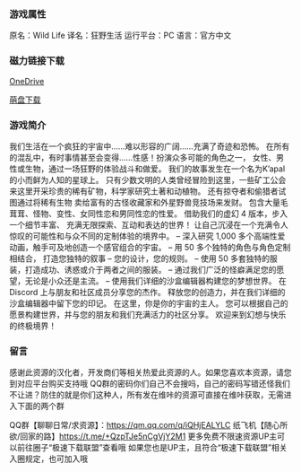 ### 游戏属性
原名：Wild Life
译名：狂野生活
运行平台：PC
语言：官方中文
### 磁力链接下载
[OneDrive](https://wgtp6-my.sharepoint.com/:u:/g/personal/lingvt_wgtp6_onmicrosoft_com/EfXj9g9JtNtOr4MuPIkaeNQBf9-Uxt4tO3GlIaKJnGn7Og?e=V5voSe)

[萌盘下载](https://pan.moe/s/Zn1nIG)
### 游戏简介
我们生活在一个疯狂的宇宙中……难以形容的广阔……充满了奇迹和恐怖。
在所有的混乱中，有时事情甚至会变得……性感！扮演众多可能的角色之一，
女性、男性或生物，通过一场狂野的体验战斗和做爱。
我们的故事发生在一个名为K’apal的小而鲜为人知的星球上。
只有少数文明的人类曾经冒险到这里，一些矿工公会来这里开采珍贵的稀有矿物，科学家研究土著和动植物。
还有掠夺者和偷猎者试图通过将稀有生物
卖给富有的古怪收藏家和外星野兽竞技场来发财。
包含大量毛茸茸、怪物、变性、女同性恋和男同性恋的性爱。
借助我们的虚幻 4 版本，步入一个细节丰富、
充满无限探索、互动和表达的世界！
让自己沉浸在一个充满令人惊叹的可能性和与众不同的定制体验的境界中。
– 深入研究 1,000 多个高端性爱动画，触手可及地创造一个感官组合的宇宙。
– 用 50 多个独特的角色与角色定制相结合，
打造您独特的叙事 – 您的设计，您的规则。
– 使用 50 多套独特的服装，打造成功、诱惑或介于两者之间的服装。
– 通过我们广泛的怪癖满足您的愿望，无论是小众还是主流。
– 使用我们详细的沙盒编辑器构建您的梦想世界。
在 Discord 上与朋友和社区成员分享您的杰作。
释放您的创造力，并在我们详细的沙盒编辑器中留下您的印记。
在这里，你是你的宇宙的主人。
您可以根据自己的愿景构建世界，并与您的朋友和我们充满活力的社区分享。
欢迎来到幻想与快乐的终极境界！   

### 留言
感谢此资源的汉化者，开发商们等相关热爱此资源的人。如果您喜欢本资源，请您到对应平台购买支持哦
QQ群的密码你们自己不会搜吗，自己的密码写错还怪我们不让进？防住的就是你们这种人，所有发在维咔的资源可直接在维咔获取，无需进入下面的两个群

QQ群【聊聊日常/求资源】：https://qm.qq.com/q/iQHjEALYLC
纸飞机【随心所欲/回家的路】https://t.me/+QzpTJe5nCgVjY2M1
更多免费不限速资源UP主可以前往圈子“极速下载联盟”查看哦
如果您也是UP主，且符合“极速下载联盟”相关入圈规定，也可加入哦